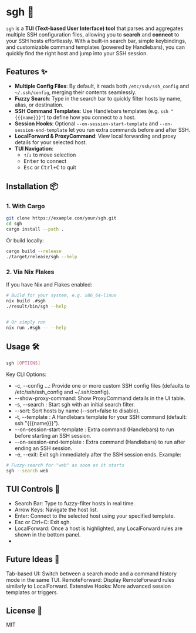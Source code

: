 # sgh 🚀

`sgh` is a **TUI (Text-based User Interface) tool** that parses and aggregates multiple SSH configuration files, allowing you to **search** and **connect** to your SSH hosts effortlessly. With a built-in search bar, simple keybindings, and customizable command templates (powered by Handlebars), you can quickly find the right host and jump into your SSH session.  

## Features ✨

- **Multiple Config Files**: By default, it reads both `/etc/ssh/ssh_config` and `~/.ssh/config`, merging their contents seamlessly.
- **Fuzzy Search**: Type in the search bar to quickly filter hosts by name, alias, or destination.
- **SSH Command Templates**: Use Handlebars templates (e.g. `ssh "{{{name}}}"`) to define how you connect to a host.
- **Session Hooks**: Optional `--on-session-start-template` and `--on-session-end-template` let you run extra commands before and after SSH.
- **LocalForward & ProxyCommand**: View local forwarding and proxy details for your selected host.
- **TUI Navigation**:  
  - <kbd>↑</kbd>/<kbd>↓</kbd> to move selection  
  - <kbd>Enter</kbd> to connect  
  - <kbd>Esc</kbd> or <kbd>Ctrl+C</kbd> to quit  

## Installation 📦

### 1. With Cargo
```bash
git clone https://example.com/your/sgh.git
cd sgh
cargo install --path .
```

Or build locally:
```bash
cargo build --release
./target/release/sgh --help
```

### 2. Via Nix Flakes
If you have Nix and Flakes enabled:

```bash
# Build for your system, e.g. x86_64-linux
nix build .#sgh
./result/bin/sgh --help


# Or simply run
nix run .#sgh -- --help
```
## Usage 🛠️
```bash
sgh [OPTIONS]
```

Key CLI Options:

* -c, --config <PATH>...: Provide one or more custom SSH config files (defaults to /etc/ssh/ssh_config and ~/.ssh/config).
* --show-proxy-command: Show ProxyCommand details in the UI table.
* -s, --search <FILTER>: Start sgh with an initial search filter.
* --sort: Sort hosts by name (--sort=false to disable).
* -t, --template <TMPL>: A Handlebars template for your SSH command (default: ssh "{{{name}}}").
* --on-session-start-template <TMPL>: Extra command (Handlebars) to run before starting an SSH session.
* --on-session-end-template <TMPL>: Extra command (Handlebars) to run after ending an SSH session.
* -e, --exit: Exit sgh immediately after the SSH session ends.
Example:

```bash
# Fuzzy-search for "web" as soon as it starts
sgh --search web
```

## TUI Controls 🧩
* Search Bar: Type to fuzzy-filter hosts in real time.
* Arrow Keys: Navigate the host list.
* Enter: Connect to the selected host using your specified template.
* Esc or Ctrl+C: Exit sgh.
* LocalForward: Once a host is highlighted, any LocalForward rules are shown in the bottom panel.
*
## Future Ideas 📝
Tab-based UI: Switch between a search mode and a command history mode in the same TUI.
RemoteForward: Display RemoteForward rules similarly to LocalForward.
Extensive Hooks: More advanced session templates or triggers.

## License 📜
MIT 
